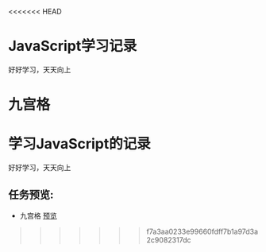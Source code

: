 <<<<<<< HEAD
# JavaScript学习记录

好好学习，天天向上

九宫格
=======
# 学习JavaScript的记录
好好学习，天天向上

## 任务预览:
  - 九宫格 [预览](http://htmlpreview.github.io/?https://github.com/Kikozy/studyJsLog/blob/master/jiugongge/index.html)
>>>>>>> f7a3aa0233e99660fdff7b1a97d3a2c9082317dc
